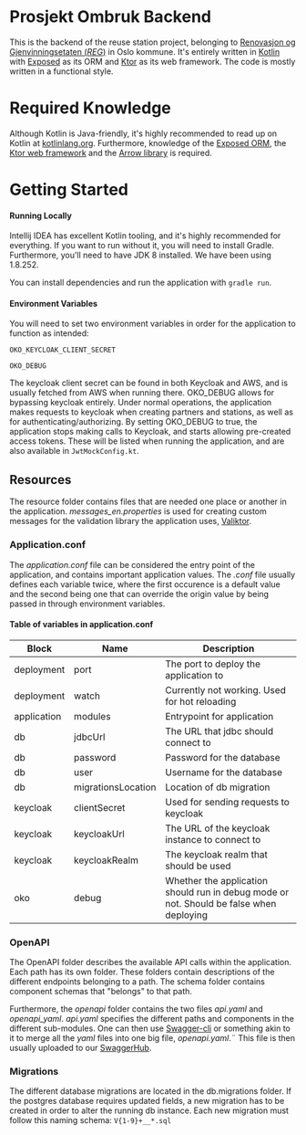 # Prosjekt Ombruk Backend
This is the backend of the reuse station project, belonging to [Renovasjon og Gjenvinningsetaten (*REG*)](https://www.oslo.kommune.no/etater-foretak-og-ombud/renovasjons-og-gjenvinningsetaten/)
in Oslo kommune. It's entirely written in [Kotlin](https://kotlinlang.org/) with [Exposed]() as its ORM and [Ktor]() as its web framework.
The code is mostly written in a functional style. 

# Required Knowledge
Although Kotlin is Java-friendly, it's highly recommended to read up on Kotlin at [kotlinlang.org](https://kotlinlang.org/docs/reference/).
Furthermore, knowledge of the [Exposed ORM](), the [Ktor web framework]() and the [Arrow library]() is required.

# Getting Started

#### Running Locally
Intellij IDEA has excellent Kotlin tooling, and it's highly recommended for everything.
If you want to run without it, you will need to install Gradle. Furthermore, you'll need to have JDK 8 installed.
We have been using 1.8.252.

You can install dependencies and run the application with `gradle run`.

#### Environment Variables
You will need to set two environment variables in order for the application to function
as intended:

`OKO_KEYCLOAK_CLIENT_SECRET`

`OKO_DEBUG`

The keycloak client secret can be found in both Keycloak and AWS, and is usually fetched from AWS when running there.
OKO_DEBUG allows for bypassing keycloak entirely. Under normal operations, the application makes requests to keycloak 
when creating partners and stations, as well as for authenticating/authorizing. By setting OKO_DEBUG to true, the 
application stops making calls to Keycloak, and starts allowing pre-created access tokens. These will be listed when
running the application, and are also available in `JwtMockConfig.kt`.

## Resources
The resource folder contains files that are needed one place or another in the application.
_messages_en.properties_ is used for creating custom messages for the validation library the application uses, [Valiktor]().
### Application.conf
The _application.conf_ file can be considered the entry point of the application, and contains important application 
values. The _.conf_ file usually defines each variable twice, where the first occurence is a default value
and the second being one that can override the origin value by being passed in through environment variables.

#### Table of variables in application.conf
| **Block**  | **Name**  | **Description** |
|---|---|---|
| deployment   | port  | The port to deploy the application to  | 
| deployment  | watch  | Currently not working. Used for hot reloading  |
| application  | modules  | Entrypoint for application  | 
| db  | jdbcUrl  | The URL that jdbc should connect to  | 
| db  | password  | Password for the database  | 
| db  | user  | Username for the database  | 
| db  | migrationsLocation  | Location of db migration  | 
| keycloak  | clientSecret  | Used for sending requests to keycloak  | 
| keycloak  | keycloakUrl  | The URL of the keycloak instance to connect to  |
| keycloak  | keycloakRealm  | The keycloak realm that should be used  | 
| oko | debug | Whether the application should run in debug mode or not. Should be false when deploying |

### OpenAPI
The OpenAPI folder describes the available API calls within the application. Each path has its own folder. These folders
contain descriptions of the different endpoints belonging to a path. The schema folder contains component schemas that
"belongs" to that path.

Furthermore, the _openapi_ folder contains the two files _api.yaml_ and _openapi_yaml_. 
_api.yaml_ specifies the different paths and components in the different sub-modules. One can then use
[Swagger-cli]() or something akin to it to merge all the _yaml_ files into one big file, _openapi.yaml_.¨
This file is then usually uploaded to our [SwaggerHub](https://app.swaggerhub.com/apis/oko8/OKO/1.0.1).

### Migrations
The different database migrations are located in the db.migrations folder. If the postgres database requires updated fields,
a new migration has to be created in order to alter the running db instance. Each new migration must follow this naming schema:
`V{1-9}+__*.sql`







